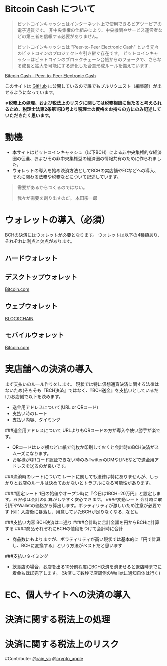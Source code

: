 # Bitcoin Cash について

> ビットコインキャッシュはインターネット上で使用できるピアツーピアの電子通貨です。
> 非中央集権の仕組みにより、中央機関やサービス運営者などの第三者を信頼する必要がありません。
>
> ビットコインキャッシュは "Peer-to-Peer Electronic Cash" という元々のビットコインのプロジェクトを引き継ぐ存在です。
> ビットコインキャッシュはビットコインのブロックチェーン台帳からのフォークで、さらなる成長と拡大を可能にする進化した合意形成ルールを備えています.

[Bitcoin Cash - Peer-to-Peer Electronic Cash](https://www.bitcoincash.org/)

このサイトは [GitHub](https://github.com/Bitcoin-Cash-JP/guidelines) に公開しているので誰でもプルリクエスト（編集願）が出せるようになっています。

**※税務上の処理、および税法上のリスクに関しては税務相談に当たると考えられるため、税理士法第2条第1項3号より税理士の資格をお持ちの方にのみ記述していただきたく思います。**

# 動機

- 本サイトはビットコインキャッシュ（以下BCH）による非中央集権的な経済圏の促進、およびその非中央集権型の経済圏の情報共有のために作られました。
- ウォレットの導入を始め決済方法としてBCHの実店舗やECなどへの導入、それに関わる法務や税務などについて記述しています。

> 需要があるからつくるのではない。
>
> 我々が需要を創り出すのだ。 本田宗一郎

# ウォレットの導入（必須）

BCHの決済にはウォレットが必要となります。
ウォレットは以下の4種類あり、それぞれに利点と欠点があります。

## ハードウォレット

## デスクトップウォレット
[Bitcoin.com](https://www.bitcoin.com/)

## ウェブウォレット
[BLOCKCHAIN](https://blockchain.info/ja/wallet/#/)

## モバイルウォレット
[Bitcoin.com](https://www.bitcoin.com/)

# 実店舗への決済の導入
まず支払いのルール作りをします。
現状では特に仮想通貨決済に関する法律はないため(そもそも『BCH決済』ではなく、『BCH送金』を支払いとしているだけ)お店側で以下を決めます。
 - 送金用アドレスについて(URL or QRコード)
 - 支払い時のレート
 - 支払い内容、タイミング

###送金用アドレスについて
URLよりもQRコードの方が導入や使い勝手が楽です。

 - QRコードはレジ横などに紙で何枚か印刷しておくと会計時のBCH決済がスムーズになります。
 - お客様がQRコード認証できない時のみTwitterのDMやLINEなどで送金用アドレスを送るのが良いです。

###決済時のレートについて
レートに関しても法律は特にありませんが、しっかりとお店のルールは決めておかないとトラブルになる可能性があります。

####固定レート
1日の始値やオープン時に『今日は1BCH=20万円』と設定します。お客様は会計の計算がしやすく安心できます。
####変動レート
会計時に取引所やWalletの価格から算出します。ボラティリティが激しいため注意が必要です
(例：入店後に暴落し、用意していたBCHが足りなくなる…など)。

###支払い内容
BCH決済は二通り
####会計時に合計金額を円からBCHに計算する
####商品それぞれにBCHの値段をつけて会計時に合計
 - 商品数にもよりますが、ボラティリティが高い現状では基本的に『円で計算し、BCHに変換する』という方法がベストだと思います

###支払いタイミング
 - 飲食店の場合、お店を出る10分前程度にBCH決済を済ませると退店時までに着金もほぼ完了します。
  (決済して数秒で店舗側のWalletに通知自体は行く)
 

# EC、個人サイトへの決済の導入

# 決済に関する税法上の処理

# 決済に関する税法上のリスク

#Contributer
[@rain_vc](https://twitter.com/rain_vc/)
[@crypto_apple](https://twitter.com/crypto_apple)
